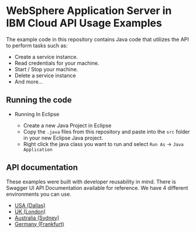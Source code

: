 # WebSphere Application Server in IBM Cloud API Usage Examples

The example code in this repository contains Java code that utilizes the API to perform tasks such as:

  * Create a service instance.
  * Read credentials for your machine.
  * Start / Stop your machine.
  * Delete a service instance
  * And more...

## Running the code

* Running In Eclipse

  * Create a new Java Project in Eclipse
  * Copy the `.java` files from this repository and paste into the `src` folder in your new Eclipse Java project.
  * Right click the java class you want to run and select `Run As` -> `Java Application`

## API documentation
These examples were built with developer reusability in mind. There is Swagger UI API Documentation available for reference. We have 4 different environments you can use.

* [USA (Dallas)][dallas_swagger_api_url]
* [UK (London)][london_swagger_api_url]
* [Australia (Sydney)][sydney_swagger_api_url]
* [Germany (Frankfurt)][frankfurt_swagger_api_url]

[dallas_swagger_api_url]: https://wasaas-broker.us-south.websphereappsvr.cloud.ibm.com/wasaas-broker/api
[london_swagger_api_url]: https://wasaas-broker.eu-gb.websphereappsvr.cloud.ibm.com/wasaas-broker/api
[sydney_swagger_api_url]: https://wasaas-broker.au-syd.websphereappsvr.cloud.ibm.com/wasaas-broker/api
[frankfurt_swagger_api_url]: https://wasaas-broker.eu-de.websphereappsvr.cloud.ibm.com/wasaas-broker/api